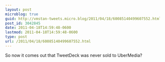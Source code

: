 ```yaml
---
layout: post
microblog: true
guid: http://vmstan-tweets.micro.blog/2011/04/18/60085140499607552.html
post_id: 3042845
date: 2011-04-18T14:59:48-0600
lastmod: 2011-04-18T14:59:48-0600
type: post
url: /2011/04/18/60085140499607552.html
---
```

So now it comes out that TweetDeck was never sold to UberMedia?
